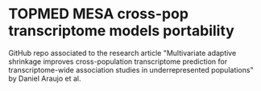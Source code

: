 # TOPMED MESA cross-pop transcriptome models portability

GitHub repo associated to the research article "Multivariate adaptive shrinkage improves cross-population transcriptome prediction for transcriptome-wide association studies in underrepresented populations" by Daniel Araujo et al.
